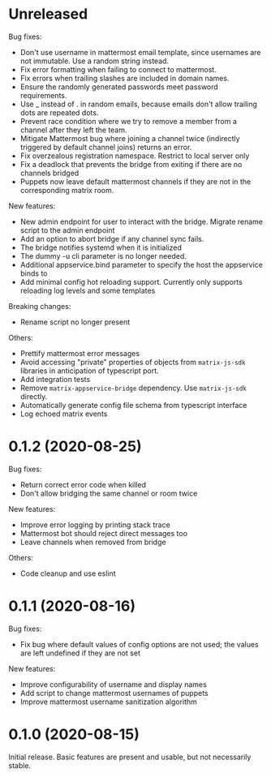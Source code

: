 # Unreleased

Bug fixes:

- Don't use username in mattermost email template, since usernames are not
  immutable. Use a random string instead.
- Fix error formatting when failing to connect to mattermost.
- Fix errors when trailing slashes are included in domain names.
- Ensure the randomly generated passwords meet password requirements.
- Use \_ instead of . in random emails, because emails don't allow trailing dots
  are repeated dots.
- Prevent race condition where we try to remove a member from a channel after
  they left the team.
- Mitigate Mattermost bug where joining a channel twice (indirectly triggered
  by default channel joins) returns an error.
- Fix overzealous registration namespace. Restrict to local server only
- Fix a deadlock that prevents the bridge from exiting if there are no channels
  bridged
- Puppets now leave default mattermost channels if they are not in the
  corresponding matrix room.

New features:

- New admin endpoint for user to interact with the bridge. Migrate rename
  script to the admin endpoint
- Add an option to abort bridge if any channel sync fails.
- The bridge notifies systemd when it is initialized
- The dummy -u cli parameter is no longer needed.
- Additional appservice.bind parameter to specify the host the appservice
  binds to
- Add minimal config hot reloading support. Currently only supports reloading
  log levels and some templates

Breaking changes:

- Rename script no longer present

Others:

- Prettify mattermost error messages
- Avoid accessing "private" properties of objects from `matrix-js-sdk`
  libraries in anticipation of typescript port.
- Add integration tests
- Remove `matrix-appservice-bridge` dependency. Use `matrix-js-sdk` directly.
- Automatically generate config file schema from typescript interface
- Log echoed matrix events

# 0.1.2 (2020-08-25)

Bug fixes:

- Return correct error code when killed
- Don't allow bridging the same channel or room twice

New features:

- Improve error logging by printing stack trace
- Mattermost bot should reject direct messages too
- Leave channels when removed from bridge

Others:

- Code cleanup and use eslint

# 0.1.1 (2020-08-16)

Bug fixes:

- Fix bug where default values of config options are not used; the values are
  left undefined if they are not set

New features:

- Improve configurability of username and display names
- Add script to change mattermost usernames of puppets
- Improve mattermost username sanitization algorithm

# 0.1.0 (2020-08-15)

Initial release. Basic features are present and usable, but not necessarily
stable.
